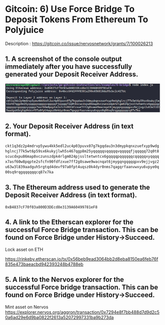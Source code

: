 # Gitcoin: 6) Use Force Bridge To Deposit Tokens From Ethereum To Polyjuice

Description : https://gitcoin.co/issue/nervosnetwork/grants/7/100026213



## 1. A screenshot of the console output immediately after you have successfully generated your Deposit Receiver Address.
![ckETH Deposit Address ](https://github.com/mirrormirage0/nervos/blob/main/Hackathon-Task-6-ForceBridge-ETH-Polyjuice/ckETH-Deposit-Address.png?raw=true)

## 2. Your Deposit Receiver Address (in text format).
`ckt1q3dz2p4mdrvp5ywu4kk5edl2uc4p03puvx07g7kgqdau3n3dmypkqnxzuefxyp9wdghglncj77k5wt6p59sx6kukyjlwh5s467qgp8m25yqqqqqsqqqqqvqqqqqfjqqqqq72q0t8scucdxpu86map8vczunszdpk4rlgm024pjssltetwntcx6gqqqqpqqqqqqcqqqqqxyqqqqx7asf60w8pqpte2sfcfn90fdfzxue7ff2g8sawe9wacnqat6jmygqngqqqqpxv9ejjvgz2u63w3l839aadguh5rgtqd4devf97a0fpt4uqsz0k4dyr0nms7qagqrfaanvwxyu6vpye0q00sq9rqgqqqqqqcq87x7ka`

## 3. The Ethereum address used to generate the Deposit Receiver Address (in text format).
`0xB4837cF70f03a800D3DEcd8e3139A60499781eF8`

## 4. A link to the Etherscan explorer for the successful Force Bridge transaction. This can be found on Force Bridge under History→Succeed.
Lock asset on ETH

https://rinkeby.etherscan.io/tx/0x56beb9ead3064bb2d8eba8150ea6feb76f835e473baeacbd942393248b4788eb



## 5. A link to the Nervos explorer for the successful Force bridge transaction. This can be found on Force Bridge under History→Succeed.

Mint asset on Nervos
https://explorer.nervos.org/aggron/transaction/0x7294e8f7bb488d7d9d2c50a6ad29e6d9ba0822f2613a52072997331ba9b273da

